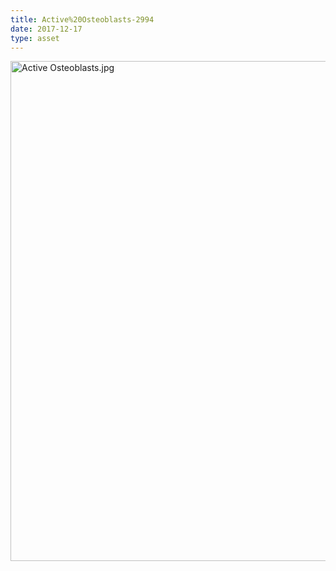 ```yaml
---
title: Active%20Osteoblasts-2994
date: 2017-12-17
type: asset
---
```

<img src="/assets/images/Active%20Osteoblasts.jpg" width="800" alt="Active Osteoblasts.jpg" style="margin: 0;padding: 0;border: 0;">
